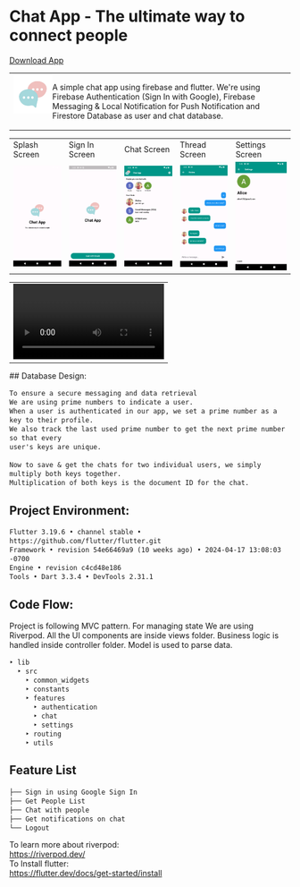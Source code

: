 # Chat App - The ultimate way to connect people

<a href="https://drive.google.com/drive/folders/1yI6kdUbndne59eNw1mCHjkXdqHL7C9R6?usp=sharing" target="_blank">Download App</a>

<table>
  <tr>
    <td>
      <img src="assets/logo.png" height=70 align="left"> 
    <p>
    A simple chat app using firebase and flutter. We're using Firebase Authentication (Sign In with Google), Firebase Messaging & Local Notification for Push Notification and Firestore Database as user and chat database.
    </p>
    </td>

  </tr>
</table>
<table>
  <tr>
     <td>Splash Screen</td>
     <td>Sign In Screen</td>
     <td>Chat Screen</td>
     <td>Thread Screen</td>
      <td>Settings Screen</td>
  </tr>
  <tr>
    <td><img src="assets/screens/splash.png" width=270 ></td>
    <td><img src="assets/screens/auth.png" width=270 ></td>
    <td><img src="assets/screens/chat.png" width=270 ></td>
    <td><img src="assets/screens/thread.png" width=270 ></td>
    <td><img src="assets/screens/settings.png" width=270 ></td>
  </tr>
 </table>

<table>
 <tr> <td>
 <video width="270" controls>
  <source src="assets/screens/app_video.mov" type="video/mp4">
</video>
 </td></tr>
</table>
## Database Design:

```
To ensure a secure messaging and data retrieval
We are using prime numbers to indicate a user.
When a user is authenticated in our app, we set a prime number as a key to their profile.
We also track the last used prime number to get the next prime number so that every
user's keys are unique.

Now to save & get the chats for two individual users, we simply multiply both keys together.
Multiplication of both keys is the document ID for the chat.
```

## Project Environment:

```
Flutter 3.19.6 • channel stable • https://github.com/flutter/flutter.git
Framework • revision 54e66469a9 (10 weeks ago) • 2024-04-17 13:08:03 -0700
Engine • revision c4cd48e186
Tools • Dart 3.3.4 • DevTools 2.31.1
```

## Code Flow:

Project is following MVC pattern. For managing state We are using Riverpod. All the UI components are inside views folder. Business logic is handled inside controller folder. Model is used to parse data.

```
‣ lib
  ‣ src
    ‣ common_widgets
    ‣ constants
    ‣ features
      ‣ authentication
      ‣ chat
      ‣ settings
    ‣ routing
    ‣ utils
```

## Feature List

```
├── Sign in using Google Sign In
├── Get People List
├── Chat with people
├── Get notifications on chat
└── Logout
```

To learn more about riverpod:<br>
https://riverpod.dev/<br>
To Install flutter:<br>
https://flutter.dev/docs/get-started/install
